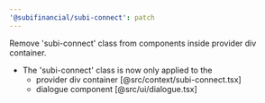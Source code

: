 ```yaml
---
'@subifinancial/subi-connect': patch
---
```


Remove 'subi-connect' class from components inside provider div container.
- The 'subi-connect' class is now only applied to the 
    - provider div container [@src/context/subi-connect.tsx]
    - dialogue component [@src/ui/dialogue.tsx]
